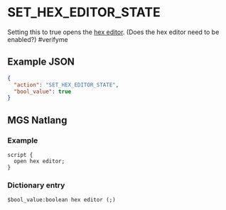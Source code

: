 # SET_HEX_EDITOR_STATE

Setting this to true opens the [hex editor](../hardware/hex_editor). (Does the hex editor need to be enabled?) #verifyme 

## Example JSON

```json
{
  "action": "SET_HEX_EDITOR_STATE",
  "bool_value": true
}
```

## MGS Natlang

### Example

```mgs
script {
  open hex editor;
}
```

### Dictionary entry

```
$bool_value:boolean hex editor (;)
```
